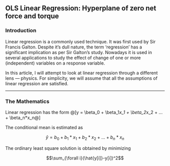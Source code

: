 ## OLS Linear Regression: Hyperplane of zero net force and torque

### Introduction

Linear regression is a commonly used technique. It was first used by Sir Francis Galton. Despite it’s dull nature, the term ‘regression’ has a significant implication as per Sir Galton’s study. Nowadays it is used in several applications to study the effect of change of one or more (independent) variables on a response variable.

In this article, I will attempt to look at linear regression through a different lens — physics. For simplicity, we will assume that all the assumptions of linear regression are satisfied.

---

### The Mathematics

Linear regression has the form @[y = \beta_0 + \beta_1*x_1 + \beta_2*x_2 + ... + \beta_n*x_n@]

The conditional mean is estimated as

$$\hat{y} = b_0 + b_1*x_1 + b_2*x_2 + ... + b_n*x_n$$

The ordinary least square solution is obtained by minimizing

$$\sum_{\forall i}(\hat{y[i]}-y[i])^2$$

